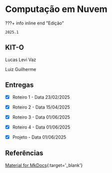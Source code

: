 # Computação em Nuvem


???+ info inline end "Edição"

    2025.1


## KIT-O

Lucas Levi Vaz

Luiz Guilherme


## Entregas

- [x] Roteiro 1 - Data 23/02/2025
- [x] Roteiro 2 - Data 15/04/2025
- [x] Roteiro 3 - Data 01/06/2025
- [x] Roteiro 4 - Data 01/06/2025
- [x] Projeto   - Data 01/06/2025


## Referências

[Material for MkDocs](https://squidfunk.github.io/mkdocs-material/reference/){:target='_blank'}
